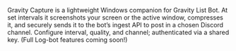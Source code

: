 Gravity Capture is a lightweight Windows companion for Gravity List Bot. At set intervals it screenshots your screen or the active window, compresses it, and securely sends it to the bot’s ingest API to post in a chosen Discord channel. Configure interval, quality, and channel; authenticated via a shared key. (Full Log-bot features coming soon!)